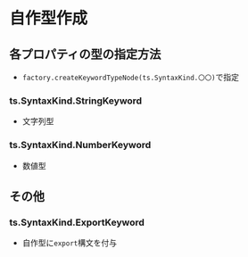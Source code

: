 # 自作型作成

## 各プロパティの型の指定方法
- `factory.createKeywordTypeNode(ts.SyntaxKind.〇〇)`で指定

### ts.SyntaxKind.StringKeyword
- 文字列型

### ts.SyntaxKind.NumberKeyword
- 数値型

## その他

### ts.SyntaxKind.ExportKeyword
- 自作型に`export`構文を付与